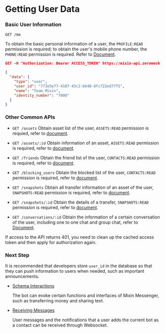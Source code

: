 # Getting User Data

### Basic User Information

`GET /me` 

To obtain the basic personal information of a user, the `PROFILE:READ` permission is required; to obtain the user's mobile phone number, the `PHONE:READ` permission is required. Refer to [Document](/document/bot/api/profile).


```json
GET -H "Authorization: Bearer ACCESS_TOKEN" https://mixin-api.zeromesh.net/me 

{
  "data": {
    "type": "user",
    "user_id": "773e5e77-4107-45c2-b648-8fc722ed77f5",
    "name": "Team Mixin",
    "identity_number": "7000"
  }
}
```

### Other Common APIs

* `GET /assets` Obtain asset list of the user, `ASSETS:READ` permission is requied, refer to [document](/document/bot/api/assets/list).

* `GET /assets/:id` Obtain information of an asset, `ASSETS:READ` permission is required, refer to [document](/document/bot/api/assets/asset).

* `GET /friends` Obtain the friend list of the user, `CONTACTS:READ` permission is required, refer to [document](/document/bot/api/users/contacts).

* `GET /blocking_users` Obtain the blocked list of the user, `CONTACTS:READ` permission is required, refer to [document](/document/bot/api/users/blocking).

* `GET /snapshots` Obtain all transfer information of an asset of the user, `SNAPSHOTS:READ` permission is required, refer to [document](/document/bot/api/assets/snapshots).

* `GET /snapshots/:id` Obtain the details of a transfer, `SNAPSHOTS:READ` permission is required, refer to [document](/document/bot/api/assets/snapshot).

* `GET /conversations/:id` Obtain the information of a certain conversation of the user, including one to one chat and group chat, refer to [Document](/document/bot/api/conversations/read).

If access to the API returns 401, you need to clean up the cached access token and then apply for authorization again.

### Next Step

It is recommended that developers store `user_id` in the database so that they can push information to users when needed, such as important announcements.

- [Schema Interactions](./schema)

  The bot can evoke certain functions and interfaces of Mixin Messenger, such as transferring money and sharing text.

- [Receiving Messages](./websocket)

  User messages and the notifications that a user adds the current bot as a contact can be received through Websocket.
